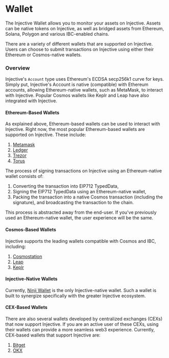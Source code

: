 # Wallet

The Injective Wallet allows you to monitor your assets on Injective. Assets can be native tokens on Injective, as well as bridged assets from Ethereum, Solana, Polygon and various IBC-enabled chains.[\
](https://docs.injective.network/learn/injective-hub/)

There are a variety of different wallets that are supported on Injective. Users can choose to submit transactions on Injective using either their Ethereum or Cosmos-native wallets.

### Overview

Injective's `Account` type uses Ethereum's ECDSA secp256k1 curve for keys. Simply put, Injective's Account is native (compatible) with Ethereum accounts, allowing Ethereum-native wallets, such as MetaMask, to interact with Injective. Popular Cosmos wallets like Keplr and Leap have also integrated with Injective.&#x20;

#### Ethereum-Based Wallets

As explained above, Ethereum-based wallets can be used to interact with Injective. Right now, the most popular Ethereum-based wallets are supported on Injective. These include:

1. [Metamask](https://metamask.io/)
2. [Ledger](https://www.ledger.com/)
3. [Trezor](https://trezor.io/)
4. [Torus](https://toruswallet.io/)

The process of signing transactions on Injective using an Ethereum-native wallet consists of:

1. Converting the transaction into EIP712 TypedData,
2. Signing the EIP712 TypedData using an Ethereum-native wallet,
3. Packing the transaction into a native Cosmos transaction (including the signature), and broadcasting the transaction to the chain.

This process is abstracted away from the end-user. If you've previously used an Ethereum-native wallet, the user experience will be the same.

#### Cosmos-Based Wallets

Injective supports the leading wallets compatible with Cosmos and IBC, including:

1. [Cosmostation](https://www.cosmostation.io/)
2. [Leap](https://www.leapwallet.io/)
3. [Keplr](https://www.keplr.app/)

#### Injective-Native Wallets

Currently, [Ninji Wallet](https://ninji.xyz/) is the only Injective-native wallet. Such a wallet is built to synergize specifically with the greater Injective ecosystem.

#### CEX-Based Wallets

There are also several wallets developed by centralized exchanges (CEXs) that now support Injective. If you are an active user of these CEXs, using their wallets can provide a more seamless web3 experience. Currently, CEX-based wallets that support Injective are:

1. [Bitget](https://web3.bitget.com/)
2. [OKX](https://www.okx.com/web3)
